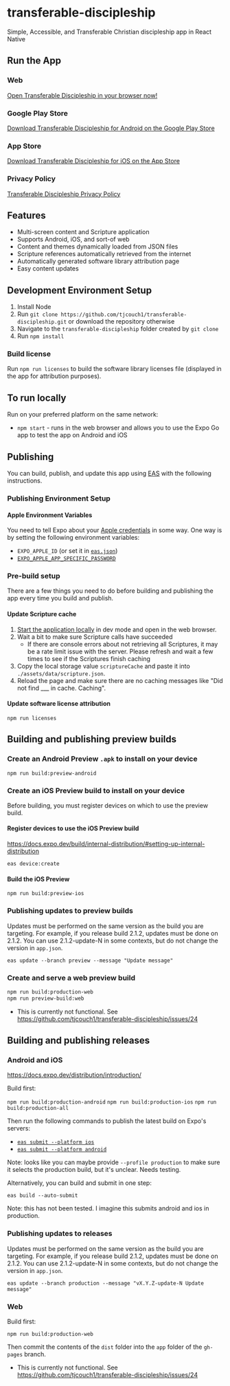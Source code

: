 # transferable-discipleship

Simple, Accessible, and Transferable Christian discipleship app in React Native

## Run the App

### Web

[Open Transferable Discipleship in your browser now!](https://tjcouch1.github.io/transferable-discipleship/app/index.html)

### Google Play Store

[Download Transferable Discipleship for Android on the Google Play Store](https://play.google.com/store/apps/details?id=com.tjcouch.transferablediscipleship)

### App Store

[Download Transferable Discipleship for iOS on the App Store](https://apps.apple.com/us/app/transferable-discipleship-2-0/id1532921872)

### Privacy Policy

[Transferable Discipleship Privacy Policy](https://tjcouch1.github.io/transferable-discipleship/privacy-policy.html)

## Features

- Multi-screen content and Scripture application
- Supports Android, iOS, and sort-of web
- Content and themes dynamically loaded from JSON files
- Scripture references automatically retrieved from the internet
- Automatically generated software library attribution page
- Easy content updates

## Development Environment Setup

1. Install Node
2. Run `git clone https://github.com/tjcouch1/transferable-discipleship.git` or download the repository otherwise
3. Navigate to the `transferable-discipleship` folder created by `git clone`
4. Run `npm install`

### Build license

Run `npm run licenses` to build the software library licenses file (displayed in the app for attribution purposes).

## To run locally

Run on your preferred platform on the same network:

- `npm start` - runs in the web browser and allows you to use the Expo Go app to test the app on Android and iOS

## Publishing

You can build, publish, and update this app using [EAS](https://docs.expo.dev/eas/) with the following instructions.

### Publishing Environment Setup

#### Apple Environment Variables

You need to tell Expo about your [Apple credentials](https://docs.expo.dev/submit/ios/#2-start-the-submission) in some way. One way is by setting the following environment variables:

- `EXPO_APPLE_ID` (or set it in [`eas.json`](https://docs.expo.dev/eas/json/#appleid))
- [`EXPO_APPLE_APP_SPECIFIC_PASSWORD`](https://github.com/expo/fyi/blob/main/apple-app-specific-password.md)

### Pre-build setup

There are a few things you need to do before building and publishing the app every time you build and publish.

#### Update Scripture cache

1. [Start the application locally](#to-run-locally) in dev mode and open in the web browser.
2. Wait a bit to make sure Scripture calls have succeeded
   - If there are console errors about not retrieving all Scriptures, it may be a rate limit issue with the server. Please refresh and wait a few times to see if the Scriptures finish caching
3. Copy the local storage value `scriptureCache` and paste it into `./assets/data/scripture.json`.
4. Reload the page and make sure there are no caching messages like "Did not find \_\_\_ in cache. Caching".

#### Update software license attribution

`npm run licenses`

## Building and publishing preview builds

### Create an Android Preview `.apk` to install on your device

`npm run build:preview-android`

### Create an iOS Preview build to install on your device

Before building, you must register devices on which to use the preview build.

#### Register devices to use the iOS Preview build

https://docs.expo.dev/build/internal-distribution/#setting-up-internal-distribution

`eas device:create`

#### Build the iOS Preview

`npm run build:preview-ios`

### Publishing updates to preview builds

Updates must be performed on the same version as the build you are targeting. For example, if you release build 2.1.2, updates must be done on 2.1.2. You can use 2.1.2-update-N in some contexts, but do not change the version in `app.json`.

`eas update --branch preview --message "Update message"`

### Create and serve a web preview build

```bash
npm run build:production-web
npm run preview-build:web
```

- This is currently not functional. See https://github.com/tjcouch1/transferable-discipleship/issues/24

## Building and publishing releases

### Android and iOS

https://docs.expo.dev/distribution/introduction/

Build first:

`npm run build:production-android`
`npm run build:production-ios`
`npm run build:production-all`

Then run the following commands to publish the latest build on Expo's servers:

- [`eas submit --platform ios`](https://docs.expo.dev/submit/ios/)
- [`eas submit --platform android`](https://docs.expo.dev/submit/android/)

Note: looks like you can maybe provide `--profile production` to make sure it selects the production build, but it's unclear. Needs testing.

Alternatively, you can build and submit in one step:

`eas build --auto-submit`

Note: this has not been tested. I imagine this submits android and ios in production.

### Publishing updates to releases

Updates must be performed on the same version as the build you are targeting. For example, if you release build 2.1.2, updates must be done on 2.1.2. You can use 2.1.2-update-N in some contexts, but do not change the version in `app.json`.

`eas update --branch production --message "vX.Y.Z-update-N Update message"`

### Web

Build first:

`npm run build:production-web`

Then commit the contents of the `dist` folder into the `app` folder of the `gh-pages` branch.

- This is currently not functional. See https://github.com/tjcouch1/transferable-discipleship/issues/24
